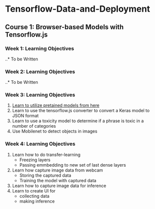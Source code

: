 # Tensorflow-Data-and-Deployment

## Course 1: Browser-based Models with Tensorflow.js

### Week 1: Learning Objectives
..* To be Written

### Week 2: Learning Objectives
..* To be Written

### Week 3: Learning Objectives
1. [Learn to utilize pretained models from here](https://github.com/tensorflow/tfjs-models)
2. Learn to use the tensorflow.js converter to convert a Keras model to JSON format
3. Learn to use a toxicity model to determine if a phrase is toxic in a number of categories
4. Use Mobilenet to detect objects in images

### Week 4: Learning Objectives
1. Learn how to do transfer-learning
    - Freezing layers 
    - Passing emmbedding to new set of last dense layers
2. Learn how capture image data from webcam 
    - Storing the captured data
    - Training the model with captured data
3. Learn how to capture image data for inference
4. Learn to create UI for 
    - collecting data
    - making inference
    


